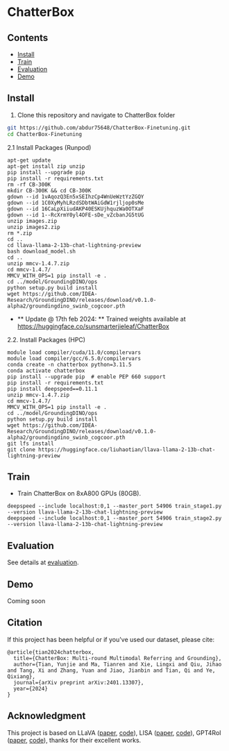 <h1>ChatterBox </h1>

## Contents

- [Install](#install)
- [Train](#train)
- [Evaluation](#evaluation)
- [Demo](#demo)

## Install

1. Clone this repository and navigate to ChatterBox folder

```bash
git https://github.com/abdur75648/ChatterBox-Finetuning.git
cd ChatterBox-Finetuning
```

2.1 Install Packages (Runpod)
```Shell
apt-get update
apt-get install zip unzip
pip install --upgrade pip
pip install -r requirements.txt
rm -rf CB-300K
mkdir CB-300K && cd CB-300K
gdown --id 1vAqozQ3En5xSEIhzCp4WnUeWztYzZGQY
gdown --id 1C0XyMyhLRzdSDbtWAiGdW1rjljop0sMe
gdown --id 16CaLpXiiudAKP40ESKUjhquzWa0OTXaF
gdown --id 1--RcXrmY0yl4OFE-sDe_vZcbanJG5tUG
unzip images.zip
unzip images2.zip
rm *.zip
cd ..
cd llava-llama-2-13b-chat-lightning-preview
bash download_model.sh
cd ..
unzip mmcv-1.4.7.zip
cd mmcv-1.4.7/
MMCV_WITH_OPS=1 pip install -e .
cd ../model/GroundingDINO/ops
python setup.py build install
wget https://github.com/IDEA-Research/GroundingDINO/releases/download/v0.1.0-alpha2/groundingdino_swinb_cogcoor.pth
```

* ** Update @ 17th feb 2024: ** Trained weights available at https://huggingface.co/sunsmarterjieleaf/ChatterBox

2.2. Install Packages (HPC)

```Shell
module load compiler/cuda/11.0/compilervars
module load compiler/gcc/6.5.0/compilervars
conda create -n chatterbox python=3.11.5 
conda activate chatterbox
pip install --upgrade pip  # enable PEP 660 support
pip install -r requirements.txt
pip install deepspeed==0.11.1
unzip mmcv-1.4.7.zip
cd mmcv-1.4.7/
MMCV_WITH_OPS=1 pip install -e .
cd ../model/GroundingDINO/ops
python setup.py build install
wget https://github.com/IDEA-Research/GroundingDINO/releases/download/v0.1.0-alpha2/groundingdino_swinb_cogcoor.pth
git lfs install
git clone https://huggingface.co/liuhaotian/llava-llama-2-13b-chat-lightning-preview
```


## Train

* Train ChatterBox on 8xA800 GPUs (80GB).

<!-- ```
python startup_stage1.py  # stage1
python startup_stage2.py  # stage2
``` -->
```Shell
deepspeed --include localhost:0,1 --master_port 54906 train_stage1.py --version llava-llama-2-13b-chat-lightning-preview
deepspeed --include localhost:0,1 --master_port 54906 train_stage2.py --version llava-llama-2-13b-chat-lightning-preview
```



## Evaluation

See details at [evaluation](evaluation/readme.md).


## Demo

Coming soon


## Citation

If this project has been helpful or if you've used our dataset, please cite:
```
@article{tian2024chatterbox,
  title={ChatterBox: Multi-round Multimodal Referring and Grounding},
  author={Tian, Yunjie and Ma, Tianren and Xie, Lingxi and Qiu, Jihao and Tang, Xi and Zhang, Yuan and Jiao, Jianbin and Tian, Qi and Ye, Qixiang},
  journal={arXiv preprint arXiv:2401.13307},
  year={2024}
}
```

## Acknowledgment

This project is based on LLaVA ([paper](https://arxiv.org/abs/2304.08485), [code](https://github.com/haotian-liu/LLaVA)), LISA ([paper](https://arxiv.org/abs/2308.00692), [code](https://github.com/dvlab-research/LISA)), GPT4RoI ([paper](https://arxiv.org/abs/2307.03601), [code](https://github.com/jshilong/GPT4RoI)), thanks for their excellent works.
